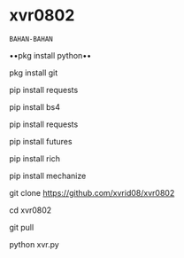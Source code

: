 # xvr0802

``BAHAN-BAHAN``

••pkg install python••

pkg install git

pip install requests

pip install bs4

pip install requests

pip install futures

pip install rich

pip install mechanize

git clone https://github.com/xvrid08/xvr0802

cd xvr0802

git pull

python xvr.py
